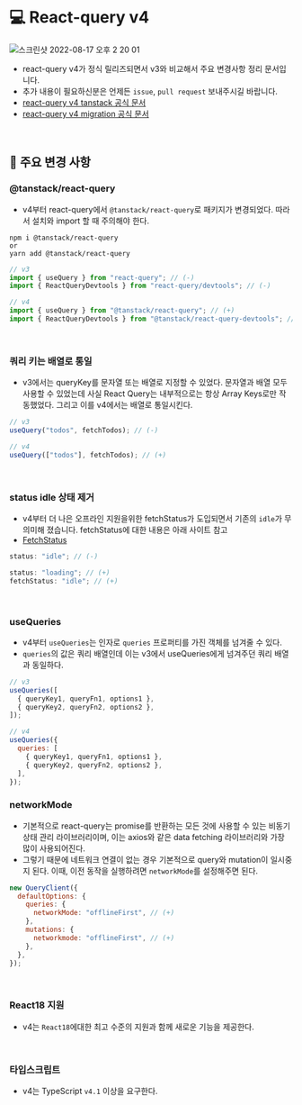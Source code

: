 # 💻 React-query v4

![스크린샷 2022-08-17 오후 2 20 01](https://user-images.githubusercontent.com/64779472/185040681-2352e8c8-b2d7-40f7-893d-3ee2270904c9.png)

- react-query v4가 정식 릴리즈되면서 v3와 비교해서 주요 변경사항 정리 문서입니다.
- 추가 내용이 필요하신분은 언제든 `issue`, `pull request` 보내주시길 바랍니다.
- [react-query v4 tanstack 공식 문서](https://tanstack.com/)
- [react-query v4 migration 공식 문서](https://tanstack.com/query/v4/docs/guides/migrating-to-react-query-4)

<br />

## 📃 주요 변경 사항

### @tanstack/react-query

- v4부터 react-query에서 `@tanstack/react-query`로 패키지가 변경되었다. 따라서 설치와 import 할 때 주의해야 한다.

```
npm i @tanstack/react-query
or
yarn add @tanstack/react-query
```

```js
// v3
import { useQuery } from "react-query"; // (-)
import { ReactQueryDevtools } from "react-query/devtools"; // (-)

// v4
import { useQuery } from "@tanstack/react-query"; // (+)
import { ReactQueryDevtools } from "@tanstack/react-query-devtools"; // (+)
```

<br />

### 쿼리 키는 배열로 통일

- v3에서는 queryKey를 문자열 또는 배열로 지정할 수 있었다. 문자열과 배열 모두 사용할 수 있었는데 사실 React Query는 내부적으로는 항상 Array Keys로만 작동했었다. 그리고 이를 v4에서는 배열로 통일시킨다.

```js
// v3
useQuery("todos", fetchTodos); // (-)

// v4
useQuery(["todos"], fetchTodos); // (+)
```

<br />

### status idle 상태 제거

- v4부터 더 나은 오프라인 지원을위한 fetchStatus가 도입되면서 기존의 `idle`가 무의미해 졌습니다. fetchStatus에 대한 내용은 아래 사이트 참고
- [FetchStatus](https://tanstack.com/query/v4/docs/guides/queries#why-two-different-states)

```js
status: "idle"; // (-)

status: "loading"; // (+)
fetchStatus: "idle"; // (+)
```

<br />

### useQueries

- v4부터 `useQueries`는 인자로 `queries` 프로퍼티를 가진 객체를 넘겨줄 수 있다.
- `queries`의 값은 쿼리 배열인데 이는 v3에서 useQueries에게 넘겨주던 쿼리 배열과 동일하다.

```js
// v3
useQueries([
  { queryKey1, queryFn1, options1 },
  { queryKey2, queryFn2, options2 },
]);

// v4
useQueries({
  queries: [
    { queryKey1, queryFn1, options1 },
    { queryKey2, queryFn2, options2 },
  ],
});
```

### networkMode

- 기본적으로 react-query는 promise를 반환하는 모든 것에 사용할 수 있는 비동기 상태 관리 라이브러리이며, 이는 axios와 같은 data fetching 라이브러리와 가장 많이 사용되어진다.
- 그렇기 때문에 네트워크 연결이 없는 경우 기본적으로 query와 mutation이 일시중지 된다. 이때, 이전 동작을 실행하려면 `networkMode`를 설정해주면 된다.

```js
new QueryClient({
  defaultOptions: {
    queries: {
      networkMode: "offlineFirst", // (+)
    },
    mutations: {
      networkmode: "offlineFirst", // (+)
    },
  },
});
```

<br />

### React18 지원

- v4는 `React18`에대한 최고 수준의 지원과 함께 새로운 기능을 제공한다.

<br />

### 타입스크립트

- v4는 TypeScript `v4.1` 이상을 요구한다.

<br />
